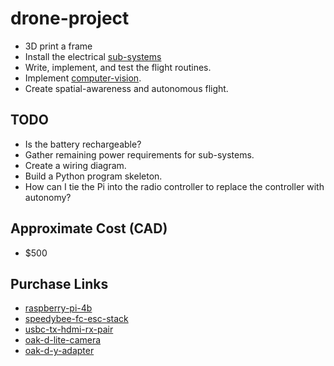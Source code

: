# drone-project
* 3D print a frame
* Install the electrical [sub-systems](https://github.com/MichaelThamm/drone-project/tree/main/sub-systems)
* Write, implement, and test the flight routines.
* Implement [computer-vision](https://github.com/MichaelThamm/drone-project/tree/main/sub-systems/vision).
* Create spatial-awareness and autonomous flight.

## TODO
* Is the battery rechargeable?
* Gather remaining power requirements for sub-systems.
* Create a wiring diagram.
* Build a Python program skeleton.
* How can I tie the Pi into the radio controller to replace the controller with autonomy?

## Approximate Cost (CAD)
* $500

## Purchase Links
* [raspberry-pi-4b](https://www.amazon.de/-/en/Raspberry-ARM-Cortex-A72-WLAN-ac-Bluetooth-Micro-HDMI-Single/dp/B07TC2BK1X/ref=sr_1_4?keywords=raspberry%2Bpi&qid=1691395648&sr=8-4&th=1)
* [speedybee-fc-esc-stack](https://www.speedybee.com/speedybee-f405-v3-bls-50a-30x30-fc-esc-stack/)
* [usbc-tx-hdmi-rx-pair](https://www.amazon.de/-/en/USB-Transmitter-HDMI-Projectors-Conferences/dp/B0BWRSFB29/ref=sr_1_3?crid=RUWQRTD062FH&keywords=USB-C%2BWireless%2BTransmitter&qid=1693581068&sprefix=usb-c%2Bwireless%2Btransmitter%2Caps%2C181&sr=8-3&th=1)
* [oak-d-lite-camera](https://www.amazon.ca/Luxonis-Oak-D-Lite-Auto-Focus-Robotics-Camera/dp/B09T5FY68V/ref=sr_1_1?crid=I6IRGSS96H7E&keywords=Luxonis+Oak-D+LITE&qid=1693125367&sprefix=luxonis+oak-d+lite%2Caps%2C201&sr=8-1)
* [oak-d-y-adapter](https://shop.luxonis.com/collections/accessories/products/oak-y-adapter)
